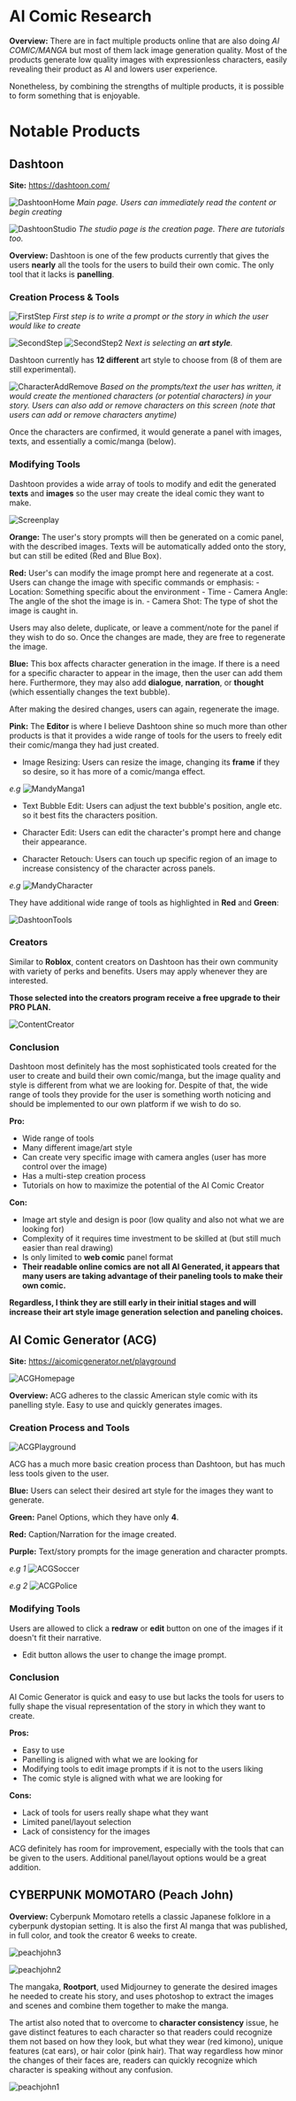 # AI Comic Research

**Overview:** There are in fact multiple products online that are also doing *AI COMIC/MANGA* but most of them lack image generation quality. Most of the products generate low quality images with expressionless characters, easily revealing their product as AI and lowers user experience. 

Nonetheless, by combining the strengths of multiple products, it is possible to form something that is enjoyable.

# Notable Products

## Dashtoon

**Site:** https://dashtoon.com/

![DashtoonHome](/ai_comic/images/dashtoon%20home%20page.png)
*Main page. Users can immediately read the content or begin creating*


![DashtoonStudio](/ai_comic/images/dashtoon%20studio%20page.png)
*The studio page is the creation page. There are tutorials too.*

**Overview:** Dashtoon is one of the few products currently that gives the users **nearly** all the tools for the users to build their own comic. The only tool that it lacks is **panelling**.

### Creation Process & Tools

![FirstStep](/ai_comic/images/dashtoon%20creation%201st%20page.png)
*First step is to write a prompt or the story in which the user would like to create*

![SecondStep](/ai_comic/images/Anime%20style%20select%201.png)
![SecondStep2](/ai_comic/images/anime%20style%20select%202.png)
*Next is selecting an **art style**.*

Dashtoon currently has **12 different** art style to choose from (8 of them are still experimental).

![CharacterAddRemove](/ai_comic/images/dashtoon%20character%20add%20remove.png)
*Based on the prompts/text the user has written, it would create the mentioned characters (or potential characters) in your story. Users can also add or remove characters on this screen (note that users can add or remove characters anytime)*

Once the characters are confirmed, it would generate a panel with images, texts, and essentially a comic/manga (below).


### Modifying Tools

Dashtoon provides a wide array of tools to modify and edit the generated **texts** and **images** so the user may create the ideal comic they want to make.

![Screenplay](/ai_comic/images/dashtoon%20creation%20screen%20dragon.png)

**Orange:** The user's story prompts will then be generated on a comic panel, with the described images. Texts will be automatically added onto the story, but can still be edited (Red and Blue Box). 

**Red:** User's can modify the image prompt here and regenerate at a cost. Users can change the image with specific commands or emphasis:
    - Location: Something specific about the environment
    - Time
    - Camera Angle: The angle of the shot the image is in.
    - Camera Shot: The type of shot the image is caught in.

Users may also delete, duplicate, or leave a comment/note for the panel if they wish to do so. Once the changes are made, they are free to regenerate the image. 

**Blue:** This box affects character generation in the image. If there is a need for a specific character to appear in the image, then the user can add them here. Furthermore, they may also add **dialogue**, **narration**, or **thought** (which essentially changes the text bubble).

After making the desired changes, users can again, regenerate the image.

**Pink:** The **Editor** is where I believe Dashtoon shine so much more than other products is that it provides a wide range of tools for the users to freely edit their comic/manga they had just created. 

- Image Resizing: Users can resize the image, changing its **frame** if they so desire, so it has more of a comic/manga effect.

*e.g*
![MandyManga1](/ai_comic/images/mandy%20comic%201.png)


- Text Bubble Edit: Users can adjust the text bubble's position, angle etc. so it best fits the characters position.


- Character Edit: Users can edit the character's prompt here and change their appearance. 

- Character Retouch: Users can touch up specific region of an image to increase consistency of the character across panels. 

*e.g*
![MandyCharacter](/ai_comic/images/mandy%20comic%20hair%20change.png)

They have additional wide range of tools as highlighted in **Red** and **Green**:

![DashtoonTools](/ai_comic/images/dashtoon%20tools.png)


### Creators

Similar to **Roblox**, content creators on Dashtoon has their own community with variety of perks and benefits. Users may apply whenever they are interested.

**Those selected into the creators program receive a free upgrade to their PRO PLAN.**

![ContentCreator](/ai_comic/images/dashtoon%20content%20creators.png)


### Conclusion

Dashtoon most definitely has the most sophisticated tools created for the user to create and build their own comic/manga, but the image quality and style is different from what we are looking for. Despite of that, the wide range of tools they provide for the user is something worth noticing and should be implemented to our own platform if we wish to do so. 

**Pro:** 

- Wide range of tools
- Many different image/art style
- Can create very specific image with camera angles (user has more control over the image)
- Has a multi-step creation process
- Tutorials on how to maximize the potential of the AI Comic Creator

**Con:**

- Image art style and design is poor (low quality and also not what we are looking for)
- Complexity of it requires time investment to be skilled at (but still much easier than real drawing)
- Is only limited to **web comic** panel format 
- **Their readable online comics are not all AI Generated, it appears that many users are taking advantage of their paneling tools to make their own comic.**



**Regardless, I think they are still early in their initial stages and will increase their art style image generation selection and paneling choices.** 




## AI Comic Generator (ACG)

**Site:** https://aicomicgenerator.net/playground

![ACGHomepage](/ai_comic/images/ACGhomepage.png)


**Overview:** ACG adheres to the classic American style comic with its panelling style. Easy to use and quickly generates images. 

### Creation Process and Tools

![ACGPlayground](/ai_comic/images/ACGplayground.png)

ACG has a much more basic creation process than Dashtoon, but has much less tools given to the user.

**Blue:** Users can select their desired art style for the images they want to generate.

**Green:** Panel Options, which they have only **4**.

**Red:** Caption/Narration for the image created.

**Purple:** Text/story prompts for the image generation and character prompts.

*e.g 1*
![ACGSoccer](/ai_comic/images/ACGsoccer.png)

*e.g 2*
![ACGPolice](/ai_comic/images/ACGspecialforces.png)

### Modifying Tools

Users are allowed to click a **redraw** or **edit** button on one of the images if it doesn't fit their narrative.

- Edit button allows the user to change the image prompt.

### Conclusion

AI Comic Generator is quick and easy to use but lacks the tools for users to fully shape the visual representation of the story in which they want to create. 

**Pros:**
- Easy to use 
- Panelling is aligned with what we are looking for
- Modifying tools to edit image prompts if it is not to the users liking
- The comic style is aligned with what we are looking for

**Cons:**
- Lack of tools for users really shape what they want
- Limited panel/layout selection
- Lack of consistency for the images 

ACG definitely has room for improvement, especially with the tools that can be given to the users. Additional panel/layout options would be a great addition. 


## CYBERPUNK MOMOTARO (Peach John)

**Overview:** Cyberpunk Momotaro retells a classic Japanese folklore in a cyberpunk dystopian setting. It is also the first AI manga that was published, in full color, and took the creator 6 weeks to create. 

![peachjohn3](/ai_comic/images/cyberpunkpeachjohn3.png)


![peachjohn2](/ai_comic/images/cyberpunkpeachjohn2.png)

The mangaka, **Rootport**, used Midjourney to generate the desired images he needed to create his story, and uses photoshop to extract the images and scenes and combine them together to make the manga.

The artist also noted that to overcome to **character consistency** issue, he gave distinct features to each character so that readers could recognize them not based on how they look, but what they wear (red kimono), unique features (cat ears), or hair color (pink hair). That way regardless how minor the changes of their faces are, readers can quickly recognize which character is speaking without any confusion.

![peachjohn1](/ai_comic/images/cyberpunkpeachjohn1.png)





